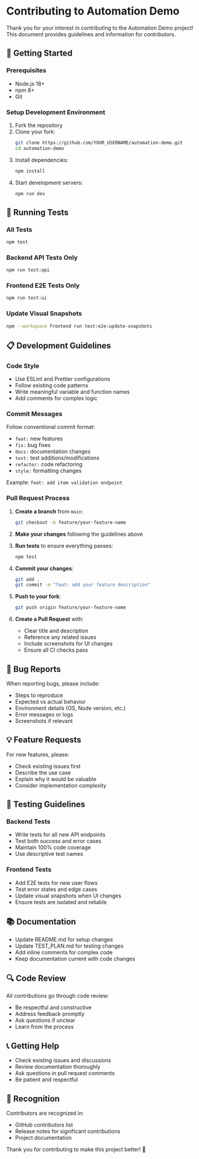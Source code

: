 # Contributing to Automation Demo

Thank you for your interest in contributing to the Automation Demo project! This document provides guidelines and information for contributors.

## 🚀 Getting Started

### Prerequisites
- Node.js 18+ 
- npm 8+
- Git

### Setup Development Environment
1. Fork the repository
2. Clone your fork:
   ```bash
   git clone https://github.com/YOUR_USERNAME/automation-demo.git
   cd automation-demo
   ```
3. Install dependencies:
   ```bash
   npm install
   ```
4. Start development servers:
   ```bash
   npm run dev
   ```

## 🧪 Running Tests

### All Tests
```bash
npm test
```

### Backend API Tests Only
```bash
npm run test:api
```

### Frontend E2E Tests Only
```bash
npm run test:ui
```

### Update Visual Snapshots
```bash
npm --workspace frontend run test:e2e:update-snapshots
```

## 📋 Development Guidelines

### Code Style
- Use ESLint and Prettier configurations
- Follow existing code patterns
- Write meaningful variable and function names
- Add comments for complex logic

### Commit Messages
Follow conventional commit format:
- `feat:` new features
- `fix:` bug fixes
- `docs:` documentation changes
- `test:` test additions/modifications
- `refactor:` code refactoring
- `style:` formatting changes

Example: `feat: add item validation endpoint`

### Pull Request Process

1. **Create a branch** from `main`:
   ```bash
   git checkout -b feature/your-feature-name
   ```

2. **Make your changes** following the guidelines above

3. **Run tests** to ensure everything passes:
   ```bash
   npm test
   ```

4. **Commit your changes**:
   ```bash
   git add .
   git commit -m "feat: add your feature description"
   ```

5. **Push to your fork**:
   ```bash
   git push origin feature/your-feature-name
   ```

6. **Create a Pull Request** with:
   - Clear title and description
   - Reference any related issues
   - Include screenshots for UI changes
   - Ensure all CI checks pass

## 🐛 Bug Reports

When reporting bugs, please include:
- Steps to reproduce
- Expected vs actual behavior
- Environment details (OS, Node version, etc.)
- Error messages or logs
- Screenshots if relevant

## 💡 Feature Requests

For new features, please:
- Check existing issues first
- Describe the use case
- Explain why it would be valuable
- Consider implementation complexity

## 🧪 Testing Guidelines

### Backend Tests
- Write tests for all new API endpoints
- Test both success and error cases
- Maintain 100% code coverage
- Use descriptive test names

### Frontend Tests
- Add E2E tests for new user flows
- Test error states and edge cases
- Update visual snapshots when UI changes
- Ensure tests are isolated and reliable

## 📚 Documentation

- Update README.md for setup changes
- Update TEST_PLAN.md for testing changes
- Add inline comments for complex code
- Keep documentation current with code changes

## 🔍 Code Review

All contributions go through code review:
- Be respectful and constructive
- Address feedback promptly
- Ask questions if unclear
- Learn from the process

## 📞 Getting Help

- Check existing issues and discussions
- Review documentation thoroughly
- Ask questions in pull request comments
- Be patient and respectful

## 🙏 Recognition

Contributors are recognized in:
- GitHub contributors list
- Release notes for significant contributions
- Project documentation

Thank you for contributing to make this project better! 🎉
